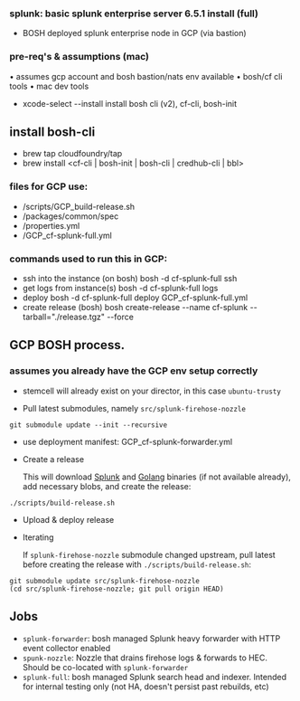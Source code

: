 ### splunk: basic splunk enterprise server 6.5.1 install (full)

* BOSH deployed splunk enterprise node in GCP (via bastion)

### pre-req's & assumptions (mac)
• assumes gcp account and bosh bastion/nats env available
• bosh/cf cli tools
• mac dev tools
* xcode-select --install
install bosh cli (v2), cf-cli, bosh-init

## install bosh-cli
* brew tap cloudfoundry/tap
* brew install <cf-cli | bosh-init | bosh-cli | credhub-cli | bbl> 

### files for GCP use:
* /scripts/GCP_build-release.sh
* /packages/common/spec
* /properties.yml
* /GCP_cf-splunk-full.yml

### commands used to run this in GCP:
* ssh into the instance (on bosh)
bosh -d cf-splunk-full ssh <INSTANCE ID>
* get logs from instance(s)
bosh -d cf-splunk-full logs
* deploy 
bosh -d cf-splunk-full deploy GCP_cf-splunk-full.yml
* create release (bosh)
bosh create-release --name cf-splunk --tarball="./release.tgz" --force

## GCP BOSH process.

### assumes you already have the GCP env setup correctly

* stemcell will already exist on your director, in this case `ubuntu-trusty`

* Pull latest submodules, namely `src/splunk-firehose-nozzle`
```
git submodule update --init --recursive
```

* use deployment manifest: GCP_cf-splunk-forwarder.yml

* Create a release

    This will download [Splunk](https://www.splunk.com/download.html) and [Golang](https://golang.org/dl/) binaries (if not available already), add necessary blobs, and create the release:
```
./scripts/build-release.sh
```

* Upload & deploy release

* Iterating

    If `splunk-firehose-nozzle` submodule changed upstream, pull latest before creating the release with `./scripts/build-release.sh`:
```
git submodule update src/splunk-firehose-nozzle
(cd src/splunk-firehose-nozzle; git pull origin HEAD)
```

## Jobs

* `splunk-forwarder`: bosh managed Splunk heavy forwarder with HTTP event collector enabled
* `spunk-nozzle`: Nozzle that drains firehose logs & forwards to HEC. Should be co-located with `splunk-forwarder` 
* `splunk-full`: bosh managed Splunk search head and indexer. Intended for internal testing only (not 
HA, doesn't persist past rebuilds, etc)
